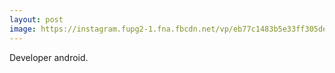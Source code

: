 ```yaml
---
layout: post
image: https://instagram.fupg2-1.fna.fbcdn.net/vp/eb77c1483b5e33ff305de2d9e66ca40e/5CED3361/t51.2885-15/e35/51742136_2211068942543332_8759296165379487747_n.jpg?_nc_ht=instagram.fupg2-1.fna.fbcdn.net&_nc_cat=104
---
```


Developer android.